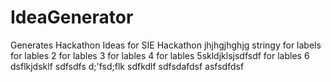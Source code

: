# IdeaGenerator
Generates Hackathon Ideas for SIE Hackathon
jhjhgjhghjg
stringy
for labels
for lables 2
for lables 3
for lables 4
for lables 5skldjklsjsdfsdf
for lables 6
dsflkjdsklf
sdfsdfs
d;'fsd;flk
sdfkdlf
sdfsdafdsf
asfsdfdsf
